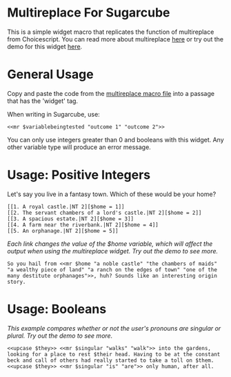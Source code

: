 # Multireplace For Sugarcube

This is a simple widget macro that replicates the function of multireplace from Choicescript. You can read more about multireplace [here](https://choicescriptdev.fandom.com/wiki/Multireplace) or try out the demo for this widget [here](https://merpati-katti.itch.io/sugarcube-multireplace-demo).

# General Usage
Copy and paste the code from the [multireplace macro file](https://github.com/merpati-katti/sugarcube-multireplace/blob/main/multireplace%20macro) into a passage that has the 'widget' tag. 

When writing in Sugarcube, use:

```<<mr $variablebeingtested "outcome 1" "outcome 2">>```

You can only use integers greater than 0 and booleans with this widget. Any other variable type will produce an error message.

# Usage: Positive Integers
Let's say you live in a fantasy town. Which of these would be your home?

    [[1. A royal castle.|NT 2][$home = 1]]
    [[2. The servant chambers of a lord's castle.|NT 2][$home = 2]]
    [[3. A spacious estate.|NT 2][$home = 3]]
    [[4. A farm near the riverbank.|NT 2][$home = 4]]
    [[5. An orphanage.|NT 2][$home = 5]]

_Each link changes the value of the $home variable, which will affect the output when using the multireplace widget. Try out the demo to see more._

```
So you hail from <<mr $home "a noble castle" "the chambers of maids" "a wealthy piece of land" "a ranch on the edges of town" "one of the many destitute orphanages">>, huh? Sounds like an interesting origin story.
```
   
# Usage: Booleans
_This example compares whether or not the user's pronouns are singular or plural. Try out the demo to see more._

```
<<upcase $they>> <<mr $singular "walks" "walk">> into the gardens, looking for a place to rest $their head. Having to be at the constant beck and call of others had really started to take a toll on $them. <<upcase $they>> <<mr $singular "is" "are">> only human, after all.
```
